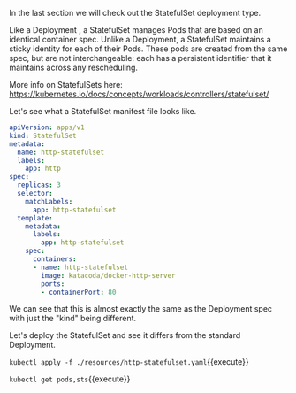 In the last section we will check out the StatefulSet deployment type.

Like a Deployment , a StatefulSet manages Pods that are based on an identical container spec. Unlike a Deployment, a StatefulSet maintains a sticky identity for each of their Pods. These pods are created from the same spec, but are not interchangeable: each has a persistent identifier that it maintains across any rescheduling.

More info on StatefulSets here: https://kubernetes.io/docs/concepts/workloads/controllers/statefulset/

Let's see what a StatefulSet manifest file looks like.

```yaml
apiVersion: apps/v1
kind: StatefulSet
metadata:
  name: http-statefulset
  labels:
    app: http
spec:
  replicas: 3
  selector:
    matchLabels:
      app: http-statefulset
  template:
    metadata:
      labels:
        app: http-statefulset
    spec:
      containers:
      - name: http-statefulset
        image: katacoda/docker-http-server
        ports:
        - containerPort: 80
```

We can see that this is almost exactly the same as the Deployment spec with just the "kind" being different.

Let's deploy the StatefulSet and see it differs from the standard Deployment.

`kubectl apply -f ./resources/http-statefulset.yaml`{{execute}}

`kubectl get pods,sts`{{execute}}
